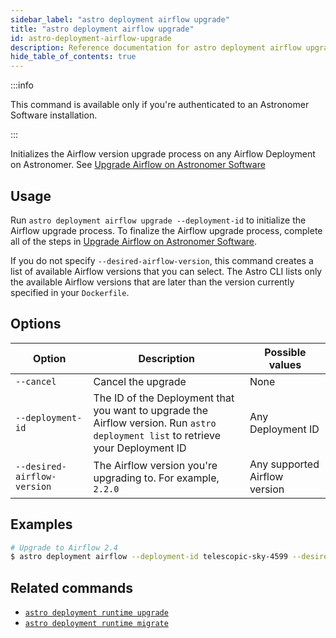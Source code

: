 ```yaml
---
sidebar_label: "astro deployment airflow upgrade"
title: "astro deployment airflow upgrade"
id: astro-deployment-airflow-upgrade
description: Reference documentation for astro deployment airflow upgrade.
hide_table_of_contents: true
---
```


:::info 

This command is available only if you're authenticated to an Astronomer Software installation. 

:::

Initializes the Airflow version upgrade process on any Airflow Deployment on Astronomer. See [Upgrade Airflow on Astronomer Software](https://docs.astronomer.io/software/manage-airflow-versions)

## Usage

Run `astro deployment airflow upgrade --deployment-id` to initialize the Airflow upgrade process. To finalize the Airflow upgrade process, complete all of the steps in [Upgrade Airflow on Astronomer Software](https://docs.astronomer.io/software/manage-airflow-versions).

If you do not specify `--desired-airflow-version`, this command creates a list of available Airflow versions that you can select. The Astro CLI lists only the available Airflow versions that are later than the version currently specified in your `Dockerfile`.

## Options

| Option                        | Description                                                                                                                    | Possible values
| --------------------------- | ---------- | ------------------------------------------------------------------------------------------------------------------------ |
| `--cancel` | Cancel the upgrade                                                                | None | 
| `--deployment-id`           | The ID of the Deployment that you want to upgrade the Airflow version. Run `astro deployment list` to retrieve your Deployment ID     | Any Deployment ID |
| `--desired-airflow-version` | The Airflow version you're upgrading to. For example, `2.2.0`                                                                | Any supported Airflow version | 



## Examples 

```bash
# Upgrade to Airflow 2.4 
$ astro deployment airflow --deployment-id telescopic-sky-4599 --desired-airflow-version 2.2.0
```

## Related commands 

- [`astro deployment runtime upgrade`](astro-deployment-runtime-upgrade.md)
- [`astro deployment runtime migrate`](astro-deployment-runtime-migrate.md)